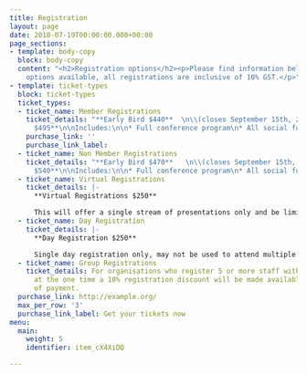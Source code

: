 ```yaml
---
title: Registration
layout: page
date: 2018-07-19T00:00:00.000+00:00
page_sections:
- template: body-copy
  block: body-copy
  content: "<h2>Registration options</h2><p>Please find information below on all registration
    options available, all registrations are inclusive of 10% GST.</p>"
- template: ticket-types
  block: ticket-types
  ticket_types:
  - ticket_name: Member Registrations
    ticket_details: "**Early Bird $440**  \n\\(closes September 15th, 2017)\n\n**Standard
      $495**\n\nIncludes:\n\n* Full conference program\n* All social functions"
    purchase_link: ''
    purchase_link_label: 
  - ticket_name: Non Member Registrations
    ticket_details: "**Early Bird $470**   \n\\(closes September 15th, 2017)\n\n**Standard
      $540**\n\nIncludes:\n\n* Full conference program\n* All social functions"
  - ticket_name: Virtual Registrations
    ticket_details: |-
      **Virtual Registrations $250**

      This will offer a single stream of presentations only and be limited to 100 participants. Virtual sessions will be scheduled across all days of the conference.
  - ticket_name: Day Registration
    ticket_details: |-
      **Day Registration $250**

      Single day registration only, may not be used to attend multiple days. This registration does not include Social Events, tickets may be purchased to attend these events.
  - ticket_name: Group Registrations
    ticket_details: For organisations who register 5 or more staff with full registrations
      at the one time a 10% registration discount will be made available at the time
      of payment. 
  purchase_link: http://example.org/
  max_per_row: '3'
  purchase_link_label: Get your tickets now
menu:
  main:
    weight: 5
    identifier: item_cX4XiDQ

---
```

